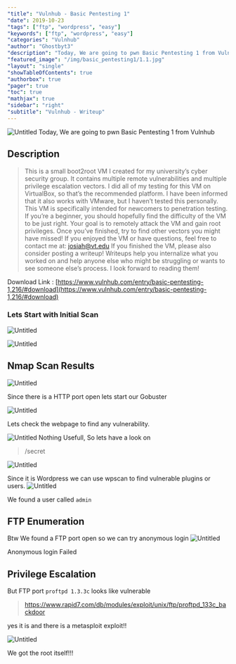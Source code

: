 ```yaml
---
"title": "Vulnhub - Basic Pentesting 1"
"date": 2019-10-23
"tags": ["ftp", "wordpress", "easy"]
"keywords": ["ftp", "wordpress", "easy"]
"categories": "Vulnhub"
"author": "Ghostbyt3"
"description": "Today, We are going to pwn Basic Pentesting 1 from Vulnhub"
"featured_image": "/img/basic_pentesting1/1.1.jpg"
"layout": "single"
"showTableOfContents": true
"authorbox": true
"pager": true
"toc": true
"mathjax": true
"sidebar": "right"
"subtitle": "Vulnhub - Writeup"
---
```



![Untitled](/img/basic_pentesting1/1.1.jpg)
Today, We are going to pwn Basic Pentesting 1 from Vulnhub

## Description

> This is a small boot2root VM I created for my university’s cyber security group. It contains multiple remote vulnerabilities and multiple privilege escalation vectors. I did all of my testing for this VM on VirtualBox, so that’s the recommended platform. I have been informed that it also works with VMware, but I haven’t tested this personally.
 This VM is specifically intended for newcomers to penetration testing. If you’re a beginner, you should hopefully find the difficulty of the VM to be just right.
Your goal is to remotely attack the VM and gain root privileges. Once you’ve finished, try to find other vectors you might have missed! If you enjoyed the VM or have questions, feel free to contact me at: josiah@vt.edu
If you finished the VM, please also consider posting a writeup! Writeups help you internalize what you worked on and help anyone else who might be struggling or wants to see someone else’s process. I look forward to reading them!

Download Link : [https://www.vulnhub.com/entry/basic-pentesting-1,216/#download](https://www.vulnhub.com/entry/basic-pentesting-1,216/#download)



### Lets Start with Initial Scan

![Untitled](/img/basic_pentesting1/1.png)

![Untitled](/img/basic_pentesting1/2.png)


## Nmap Scan Results

![Untitled](/img/basic_pentesting1/3.png)


Since there is a HTTP port open lets start our Gobuster 

![Untitled](/img/basic_pentesting1/4.png)

Lets check the webpage to find any vulnerability.

![Untitled](/img/basic_pentesting1/5.png)
Nothing Usefull, So lets have a look on 

> /secret

![Untitled](/img/basic_pentesting1/6.png)

Since it is Wordpress we can use wpscan to find vulnerable plugins or users.
![Untitled](/img/basic_pentesting1/7.png)

We found a user called ```admin```

## FTP Enumeration

Btw We found a FTP port open so we can try anonymous login
![Untitled](/img/basic_pentesting1/9.png)

Anonymous login Failed

## Privilege Escalation

But FTP port ```proftpd 1.3.3c``` looks like vulnerable

> https://www.rapid7.com/db/modules/exploit/unix/ftp/proftpd_133c_backdoor

yes it is and there is a metasploit exploit!!

![Untitled](/img/basic_pentesting1/10.png)

We got the root itself!!!

